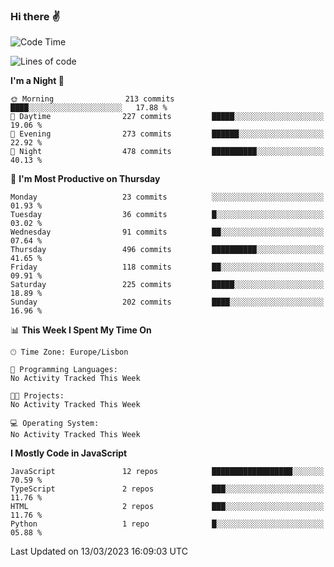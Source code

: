 ### Hi there :v:

<!--
**eusebioaddsilva/eusebioaddsilva** is a ✨ _special_ ✨ repository because its `README.md` (this file) appears on your GitHub profile.

<!--START_SECTION:waka-->
![Code Time](http://img.shields.io/badge/Code%20Time-35%20hrs%2012%20mins-blue)

![Lines of code](https://img.shields.io/badge/From%20Hello%20World%20I%27ve%20Written-3.0%20million%20lines%20of%20code-blue)

**I'm a Night 🦉** 

```text
🌞 Morning                213 commits         ████░░░░░░░░░░░░░░░░░░░░░   17.88 % 
🌆 Daytime                227 commits         █████░░░░░░░░░░░░░░░░░░░░   19.06 % 
🌃 Evening                273 commits         ██████░░░░░░░░░░░░░░░░░░░   22.92 % 
🌙 Night                  478 commits         ██████████░░░░░░░░░░░░░░░   40.13 % 
```
📅 **I'm Most Productive on Thursday** 

```text
Monday                   23 commits          ░░░░░░░░░░░░░░░░░░░░░░░░░   01.93 % 
Tuesday                  36 commits          █░░░░░░░░░░░░░░░░░░░░░░░░   03.02 % 
Wednesday                91 commits          ██░░░░░░░░░░░░░░░░░░░░░░░   07.64 % 
Thursday                 496 commits         ██████████░░░░░░░░░░░░░░░   41.65 % 
Friday                   118 commits         ██░░░░░░░░░░░░░░░░░░░░░░░   09.91 % 
Saturday                 225 commits         █████░░░░░░░░░░░░░░░░░░░░   18.89 % 
Sunday                   202 commits         ████░░░░░░░░░░░░░░░░░░░░░   16.96 % 
```


📊 **This Week I Spent My Time On** 

```text
🕑︎ Time Zone: Europe/Lisbon

💬 Programming Languages: 
No Activity Tracked This Week

🐱‍💻 Projects: 
No Activity Tracked This Week

💻 Operating System: 
No Activity Tracked This Week
```

**I Mostly Code in JavaScript** 

```text
JavaScript               12 repos            ██████████████████░░░░░░░   70.59 % 
TypeScript               2 repos             ███░░░░░░░░░░░░░░░░░░░░░░   11.76 % 
HTML                     2 repos             ███░░░░░░░░░░░░░░░░░░░░░░   11.76 % 
Python                   1 repo              █░░░░░░░░░░░░░░░░░░░░░░░░   05.88 % 
```




 Last Updated on 13/03/2023 16:09:03 UTC
<!--END_SECTION:waka-->
